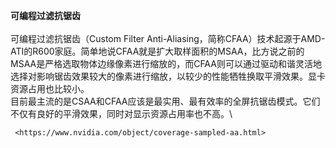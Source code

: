 **可编程过滤抗锯齿**\
\
可编程过滤抗锯齿（Custom Filter
Anti-Aliasing，简称CFAA）技术起源于AMD-ATI的R600家庭。简单地说CFAA就是扩大取样面积的MSAA，比方说之前的MSAA是严格选取物体边缘像素进行缩放的，而CFAA则可以通过驱动和谐灵活地选择对影响锯齿效果较大的像素进行缩放，以较少的性能牺牲换取平滑效果。显卡资源占用也比较小。\
目前最主流的是CSAA和CFAA应该是最实用、最有效率的全屏抗锯齿模式。它们不仅有良好的平滑效果，同时对显示资源占用率也不高。\

```
 <https://www.nvidia.com/object/coverage-sampled-aa.html>

```

